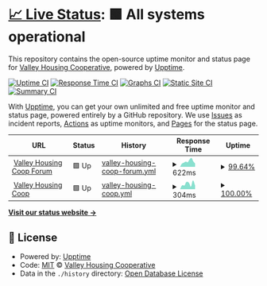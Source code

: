 # [📈 Live Status](https://upptime.valleyhousing.coop): <!--live status--> **🟩 All systems operational**

This repository contains the open-source uptime monitor and status page for [Valley Housing Cooperative](https://www.valleyhousing.coop/), powered by [Upptime](https://github.com/upptime/upptime).

[![Uptime CI](https://github.com/valleyhousingcoop/discourse-upptime/workflows/Uptime%20CI/badge.svg)](https://github.com/valleyhousingcoop/discourse-upptime/actions?query=workflow%3A%22Uptime+CI%22)
[![Response Time CI](https://github.com/valleyhousingcoop/discourse-upptime/workflows/Response%20Time%20CI/badge.svg)](https://github.com/valleyhousingcoop/discourse-upptime/actions?query=workflow%3A%22Response+Time+CI%22)
[![Graphs CI](https://github.com/valleyhousingcoop/discourse-upptime/workflows/Graphs%20CI/badge.svg)](https://github.com/valleyhousingcoop/discourse-upptime/actions?query=workflow%3A%22Graphs+CI%22)
[![Static Site CI](https://github.com/valleyhousingcoop/discourse-upptime/workflows/Static%20Site%20CI/badge.svg)](https://github.com/valleyhousingcoop/discourse-upptime/actions?query=workflow%3A%22Static+Site+CI%22)
[![Summary CI](https://github.com/valleyhousingcoop/discourse-upptime/workflows/Summary%20CI/badge.svg)](https://github.com/valleyhousingcoop/discourse-upptime/actions?query=workflow%3A%22Summary+CI%22)

With [Upptime](https://upptime.js.org), you can get your own unlimited and free uptime monitor and status page, powered entirely by a GitHub repository. We use [Issues](https://github.com/valleyhousingcoop/discourse-upptime/issues) as incident reports, [Actions](https://github.com/valleyhousingcoop/discourse-upptime/actions) as uptime monitors, and [Pages](https://upptime.valleyhousing.coop) for the status page.

<!--start: status pages-->
<!-- This summary is generated by Upptime (https://github.com/upptime/upptime) -->
<!-- Do not edit this manually, your changes will be overwritten -->
<!-- prettier-ignore -->
| URL | Status | History | Response Time | Uptime |
| --- | ------ | ------- | ------------- | ------ |
| <img alt="" src="https://icons.duckduckgo.com/ip3/forum.valleyhousing.coop.ico" height="13"> [Valley Housing Coop Forum](https://forum.valleyhousing.coop/) | 🟩 Up | [valley-housing-coop-forum.yml](https://github.com/valleyhousingcoop/discourse-upptime/commits/HEAD/history/valley-housing-coop-forum.yml) | <details><summary><img alt="Response time graph" src="./graphs/valley-housing-coop-forum/response-time-week.png" height="20"> 622ms</summary><br><a href="https://upptime.valleyhousing.coop/history/valley-housing-coop-forum"><img alt="Response time 809" src="https://img.shields.io/endpoint?url=https%3A%2F%2Fraw.githubusercontent.com%2Fvalleyhousingcoop%2Fdiscourse-upptime%2FHEAD%2Fapi%2Fvalley-housing-coop-forum%2Fresponse-time.json"></a><br><a href="https://upptime.valleyhousing.coop/history/valley-housing-coop-forum"><img alt="24-hour response time 393" src="https://img.shields.io/endpoint?url=https%3A%2F%2Fraw.githubusercontent.com%2Fvalleyhousingcoop%2Fdiscourse-upptime%2FHEAD%2Fapi%2Fvalley-housing-coop-forum%2Fresponse-time-day.json"></a><br><a href="https://upptime.valleyhousing.coop/history/valley-housing-coop-forum"><img alt="7-day response time 622" src="https://img.shields.io/endpoint?url=https%3A%2F%2Fraw.githubusercontent.com%2Fvalleyhousingcoop%2Fdiscourse-upptime%2FHEAD%2Fapi%2Fvalley-housing-coop-forum%2Fresponse-time-week.json"></a><br><a href="https://upptime.valleyhousing.coop/history/valley-housing-coop-forum"><img alt="30-day response time 814" src="https://img.shields.io/endpoint?url=https%3A%2F%2Fraw.githubusercontent.com%2Fvalleyhousingcoop%2Fdiscourse-upptime%2FHEAD%2Fapi%2Fvalley-housing-coop-forum%2Fresponse-time-month.json"></a><br><a href="https://upptime.valleyhousing.coop/history/valley-housing-coop-forum"><img alt="1-year response time 809" src="https://img.shields.io/endpoint?url=https%3A%2F%2Fraw.githubusercontent.com%2Fvalleyhousingcoop%2Fdiscourse-upptime%2FHEAD%2Fapi%2Fvalley-housing-coop-forum%2Fresponse-time-year.json"></a></details> | <details><summary><a href="https://upptime.valleyhousing.coop/history/valley-housing-coop-forum">99.64%</a></summary><a href="https://upptime.valleyhousing.coop/history/valley-housing-coop-forum"><img alt="All-time uptime 96.39%" src="https://img.shields.io/endpoint?url=https%3A%2F%2Fraw.githubusercontent.com%2Fvalleyhousingcoop%2Fdiscourse-upptime%2FHEAD%2Fapi%2Fvalley-housing-coop-forum%2Fuptime.json"></a><br><a href="https://upptime.valleyhousing.coop/history/valley-housing-coop-forum"><img alt="24-hour uptime 100.00%" src="https://img.shields.io/endpoint?url=https%3A%2F%2Fraw.githubusercontent.com%2Fvalleyhousingcoop%2Fdiscourse-upptime%2FHEAD%2Fapi%2Fvalley-housing-coop-forum%2Fuptime-day.json"></a><br><a href="https://upptime.valleyhousing.coop/history/valley-housing-coop-forum"><img alt="7-day uptime 99.64%" src="https://img.shields.io/endpoint?url=https%3A%2F%2Fraw.githubusercontent.com%2Fvalleyhousingcoop%2Fdiscourse-upptime%2FHEAD%2Fapi%2Fvalley-housing-coop-forum%2Fuptime-week.json"></a><br><a href="https://upptime.valleyhousing.coop/history/valley-housing-coop-forum"><img alt="30-day uptime 93.10%" src="https://img.shields.io/endpoint?url=https%3A%2F%2Fraw.githubusercontent.com%2Fvalleyhousingcoop%2Fdiscourse-upptime%2FHEAD%2Fapi%2Fvalley-housing-coop-forum%2Fuptime-month.json"></a><br><a href="https://upptime.valleyhousing.coop/history/valley-housing-coop-forum"><img alt="1-year uptime 96.39%" src="https://img.shields.io/endpoint?url=https%3A%2F%2Fraw.githubusercontent.com%2Fvalleyhousingcoop%2Fdiscourse-upptime%2FHEAD%2Fapi%2Fvalley-housing-coop-forum%2Fuptime-year.json"></a></details>
| <img alt="" src="https://icons.duckduckgo.com/ip3/www.valleyhousing.coop.ico" height="13"> [Valley Housing Coop](https://www.valleyhousing.coop/) | 🟩 Up | [valley-housing-coop.yml](https://github.com/valleyhousingcoop/discourse-upptime/commits/HEAD/history/valley-housing-coop.yml) | <details><summary><img alt="Response time graph" src="./graphs/valley-housing-coop/response-time-week.png" height="20"> 304ms</summary><br><a href="https://upptime.valleyhousing.coop/history/valley-housing-coop"><img alt="Response time 258" src="https://img.shields.io/endpoint?url=https%3A%2F%2Fraw.githubusercontent.com%2Fvalleyhousingcoop%2Fdiscourse-upptime%2FHEAD%2Fapi%2Fvalley-housing-coop%2Fresponse-time.json"></a><br><a href="https://upptime.valleyhousing.coop/history/valley-housing-coop"><img alt="24-hour response time 208" src="https://img.shields.io/endpoint?url=https%3A%2F%2Fraw.githubusercontent.com%2Fvalleyhousingcoop%2Fdiscourse-upptime%2FHEAD%2Fapi%2Fvalley-housing-coop%2Fresponse-time-day.json"></a><br><a href="https://upptime.valleyhousing.coop/history/valley-housing-coop"><img alt="7-day response time 304" src="https://img.shields.io/endpoint?url=https%3A%2F%2Fraw.githubusercontent.com%2Fvalleyhousingcoop%2Fdiscourse-upptime%2FHEAD%2Fapi%2Fvalley-housing-coop%2Fresponse-time-week.json"></a><br><a href="https://upptime.valleyhousing.coop/history/valley-housing-coop"><img alt="30-day response time 255" src="https://img.shields.io/endpoint?url=https%3A%2F%2Fraw.githubusercontent.com%2Fvalleyhousingcoop%2Fdiscourse-upptime%2FHEAD%2Fapi%2Fvalley-housing-coop%2Fresponse-time-month.json"></a><br><a href="https://upptime.valleyhousing.coop/history/valley-housing-coop"><img alt="1-year response time 258" src="https://img.shields.io/endpoint?url=https%3A%2F%2Fraw.githubusercontent.com%2Fvalleyhousingcoop%2Fdiscourse-upptime%2FHEAD%2Fapi%2Fvalley-housing-coop%2Fresponse-time-year.json"></a></details> | <details><summary><a href="https://upptime.valleyhousing.coop/history/valley-housing-coop">100.00%</a></summary><a href="https://upptime.valleyhousing.coop/history/valley-housing-coop"><img alt="All-time uptime 100.00%" src="https://img.shields.io/endpoint?url=https%3A%2F%2Fraw.githubusercontent.com%2Fvalleyhousingcoop%2Fdiscourse-upptime%2FHEAD%2Fapi%2Fvalley-housing-coop%2Fuptime.json"></a><br><a href="https://upptime.valleyhousing.coop/history/valley-housing-coop"><img alt="24-hour uptime 100.00%" src="https://img.shields.io/endpoint?url=https%3A%2F%2Fraw.githubusercontent.com%2Fvalleyhousingcoop%2Fdiscourse-upptime%2FHEAD%2Fapi%2Fvalley-housing-coop%2Fuptime-day.json"></a><br><a href="https://upptime.valleyhousing.coop/history/valley-housing-coop"><img alt="7-day uptime 100.00%" src="https://img.shields.io/endpoint?url=https%3A%2F%2Fraw.githubusercontent.com%2Fvalleyhousingcoop%2Fdiscourse-upptime%2FHEAD%2Fapi%2Fvalley-housing-coop%2Fuptime-week.json"></a><br><a href="https://upptime.valleyhousing.coop/history/valley-housing-coop"><img alt="30-day uptime 100.00%" src="https://img.shields.io/endpoint?url=https%3A%2F%2Fraw.githubusercontent.com%2Fvalleyhousingcoop%2Fdiscourse-upptime%2FHEAD%2Fapi%2Fvalley-housing-coop%2Fuptime-month.json"></a><br><a href="https://upptime.valleyhousing.coop/history/valley-housing-coop"><img alt="1-year uptime 100.00%" src="https://img.shields.io/endpoint?url=https%3A%2F%2Fraw.githubusercontent.com%2Fvalleyhousingcoop%2Fdiscourse-upptime%2FHEAD%2Fapi%2Fvalley-housing-coop%2Fuptime-year.json"></a></details>

<!--end: status pages-->

[**Visit our status website →**](https://upptime.valleyhousing.coop)

## 📄 License

- Powered by: [Upptime](https://github.com/upptime/upptime)
- Code: [MIT](./LICENSE) © [Valley Housing Cooperative](https://www.valleyhousing.coop/)
- Data in the `./history` directory: [Open Database License](https://opendatacommons.org/licenses/odbl/1-0/)
